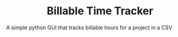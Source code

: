 <h1 align="center">Billable Time Tracker</h1>
<p>A simple python GUI that tracks billable hours for a project in a CSV</p>